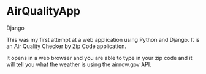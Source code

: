 # AirQualityApp
Django

This was my first attempt at a web application using Python and Django.
It is an Air Quality Checker by Zip Code application.

It opens in a web browser and you are able to type in your zip code and it will tell you what the weather is using the airnow.gov API.
